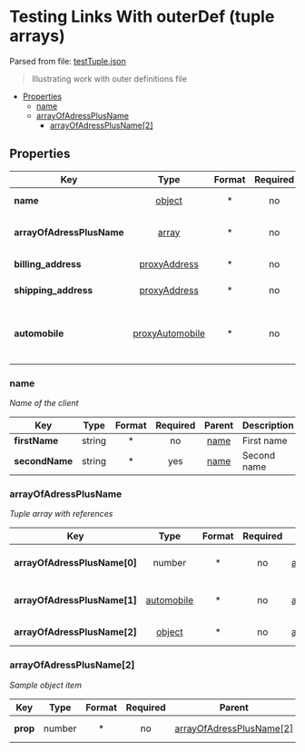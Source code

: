 # __Testing Links With outerDef (tuple arrays)__

Parsed from file: [testTuple.json](https://github.com/McCastles/JMC/blob/master/examples/outer/testTuple.json)
> Illustrating work with outer definitions file
* [Properties](#properties)
	* [name](#name)
	* [arrayOfAdressPlusName](#arrayOfAdressPlusName)
		* [arrayOfAdressPlusName[2]](#arrayOfAdressPlusName[2])
## __Properties__
|Key|Type|Format|Required|Description|
|-|:-:|:-:|:-:|-|
|__name__|[object](#name)|*|no|Name of the client|
|__arrayOfAdressPlusName__|[array](#arrayOfAdressPlusName)|*|no|Tuple array with references|
|__billing_address__|[proxyAddress](./definitions/proxy.md#proxyAddress)|*|no|Billing adress|
|__shipping_address__|[proxyAddress](./definitions/proxy.md#proxyAddress)|*|no|Shipping adress|
|__automobile__|[proxyAutomobile](./definitions/proxy.md#proxyAutomobile)|*|no|The automobile that will deliver the package|
### __name__
_Name of the client_

|Key|Type|Format|Required|Parent|Description|
|-|:-:|:-:|:-:|:-:|-|
|__firstName__|string|*|no|[name](#name)|First name|
|__secondName__|string|*|yes|[name](#name)|Second name|
### __arrayOfAdressPlusName__
_Tuple array with references_

|Key|Type|Format|Required|Parent|Description|
|-|:-:|:-:|:-:|:-:|-|
|__arrayOfAdressPlusName[0]__|number|*|no|[arrayOfAdressPlusName](#arrayOfAdressPlusName)|Sample number item|
|__arrayOfAdressPlusName[1]__|[automobile](./definitions/proxy.md#automobile)|*|no|[arrayOfAdressPlusName](#arrayOfAdressPlusName)|Sample reference item|
|__arrayOfAdressPlusName[2]__|[object](#arrayOfAdressPlusName[2])|*|no|[arrayOfAdressPlusName](#arrayOfAdressPlusName)|Sample object item|
### __arrayOfAdressPlusName[2]__
_Sample object item_

|Key|Type|Format|Required|Parent|Description|
|-|:-:|:-:|:-:|:-:|-|
|__prop__|number|*|no|[arrayOfAdressPlusName[2]](#arrayOfAdressPlusName[2])|Sample property|